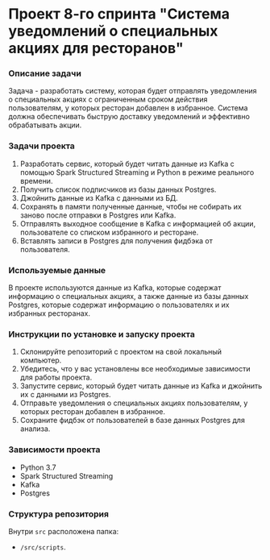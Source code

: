 # Проект 8-го спринта "Система уведомлений о специальных акциях для ресторанов" 

### Описание задачи
Задача - разработать систему, которая будет отправлять уведомления о специальных акциях с ограниченным сроком действия пользователям, у которых ресторан добавлен в избранное. Система должна обеспечивать быструю доставку уведомлений и эффективно обрабатывать акции.

### Задачи проекта
1. Разработать сервис, который будет читать данные из Kafka с помощью Spark Structured Streaming и Python в режиме реального времени.
2. Получить список подписчиков из базы данных Postgres.
3. Джойнить данные из Kafka с данными из БД.
4. Сохранять в памяти полученные данные, чтобы не собирать их заново после отправки в Postgres или Kafka.
5. Отправлять выходное сообщение в Kafka с информацией об акции, пользователе со списком избранного и ресторане.
6. Вставлять записи в Postgres для получения фидбэка от пользователя.

### Используемые данные
В проекте используются данные из Kafka, которые содержат информацию о специальных акциях, а также данные из базы данных Postgres, которые содержат информацию о пользователях и их избранных ресторанах.

### Инструкции по установке и запуску проекта
1. Склонируйте репозиторий с проектом на свой локальный компьютер.
2. Убедитесь, что у вас установлены все необходимые зависимости для работы проекта.
3. Запустите сервис, который будет читать данные из Kafka и джойнить их с данными из Postgres.
4. Отправьте уведомления о специальных акциях пользователям, у которых ресторан добавлен в избранное.
5. Сохраните фидбэк от пользователей в базе данных Postgres для анализа.

### Зависимости проекта
- Python 3.7
- Spark Structured Streaming
- Kafka
- Postgres

### Структура репозитория
Внутри `src` расположена папка:
- `/src/scripts`.
